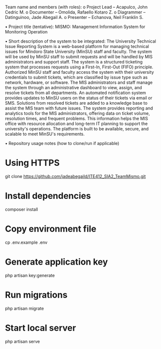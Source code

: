 Team name and members (with roles): 
o	Project Lead – Acapulco, John Cedric M.
o	Documenter – Omolida, Rafaello Kotaro Z.
o	Diagrammer – Datinguinoo, Jade Abegail A.
o	Presenter – Echanova, Neil Franklin S.

•	Project title (tentative): MISMO: Management Information System for Monitoring Operation

•	Short description of the system to be integrated: The University Technical Issue Reporting System is a web-based platform for managing technical issues for Mindoro State University (MinSU) staff and faculty. The system will be used by MinSU staff to submit requests and will be handled by MIS administrators and support staff. The system is a structured ticketing system that processes requests using a First-In, First-Out (FIFO) principle. Authorized MinSU staff and faculty access the system with their university credentials to submit tickets, which are classified by issue type such as network, hardware, or software.
The MIS administrators and staff manage the system through an administrative dashboard to view, assign, and resolve tickets from all departments. An automated notification system provides updates to MinSU users on the status of their tickets via email or SMS. Solutions from resolved tickets are added to a knowledge base to assist the MIS team with future issues.
The system provides reporting and analytics tools for the MIS administrators, offering data on ticket volume, resolution times, and frequent problems. This information helps the MIS office with resource allocation and long-term IT planning to support the university's operations. The platform is built to be available, secure, and scalable to meet MinSU's requirements.

•	Repository usage notes (how to clone/run if applicable)

# Using HTTPS
git clone https://github.com/jadeabegaild/ITE412_SIA2_TeamMismo.git

# Install dependencies
composer install

# Copy environment file
cp .env.example .env

# Generate application key
php artisan key:generate

# Run migrations
php artisan migrate

# Start local server
php artisan serve


